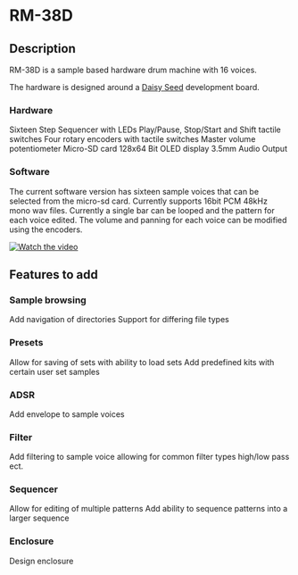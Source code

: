 # RM-38D

## Description

RM-38D is a sample based hardware drum machine with 16 voices.

The hardware is designed around a [Daisy Seed](https://electro-smith.com/products/daisy-seed) development board. 
 
### Hardware
Sixteen Step Sequencer with LEDs
Play/Pause, Stop/Start and Shift tactile switches
Four rotary encoders with tactile switches
Master volume potentiometer
Micro-SD card
128x64 Bit OLED display
3.5mm Audio Output

### Software
The current software version has sixteen sample voices that can be selected from the micro-sd card. Currently supports 16bit PCM 48kHz mono wav files. 
Currently a single bar can be looped and the pattern for each voice edited. The volume and panning for each voice can be modified using the encoders.

[![Watch the video](https://img.youtube.com/vi/ZyIz7Wy38NY/hqdefault.jpg)](https://www.youtube.com/embed/ZyIz7Wy38NY)



## Features to add 
### Sample browsing 
Add navigation of directories
Support for differing file types

### Presets
Allow for saving of sets with ability to load sets
Add predefined kits with certain user set samples

### ADSR
Add envelope to sample voices

### Filter 
Add filtering to sample voice allowing for common filter types high/low pass ect.

### Sequencer 
Allow for editing of multiple patterns 
Add ability to sequence patterns into a larger sequence

### Enclosure
Design enclosure
